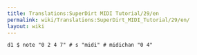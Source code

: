 ```yaml
---
title: Translations:SuperDirt MIDI Tutorial/29/en
permalink: wiki/Translations:SuperDirt_MIDI_Tutorial/29/en/
layout: wiki
---
```


    d1 $ note "0 2 4 7" # s "midi" # midichan "0 4"
